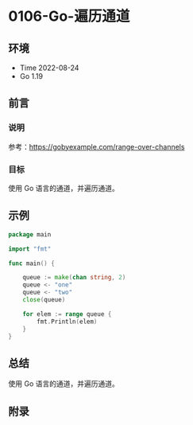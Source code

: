 # 0106-Go-遍历通道

## 环境

- Time 2022-08-24
- Go 1.19

## 前言

### 说明

参考：<https://gobyexample.com/range-over-channels>

### 目标

使用 Go 语言的通道，并遍历通道。

## 示例

```go
package main

import "fmt"

func main() {

    queue := make(chan string, 2)
    queue <- "one"
    queue <- "two"
    close(queue)

    for elem := range queue {
        fmt.Println(elem)
    }
}
```

## 总结

使用 Go 语言的通道，并遍历通道。

## 附录
